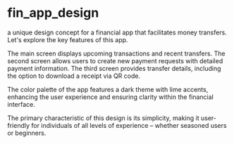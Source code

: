 # fin_app_design
a unique design concept for a financial app that facilitates money transfers. Let's explore the key features of this app.

The main screen displays upcoming transactions and recent transfers. The second screen allows users to create new payment requests with detailed payment information. The third screen provides transfer details, including the option to download a receipt via QR code.

The color palette of the app features a dark theme with lime accents, enhancing the user experience and ensuring clarity within the financial interface.

The primary characteristic of this design is its simplicity, making it user-friendly for individuals of all levels of experience – whether seasoned users or beginners.
